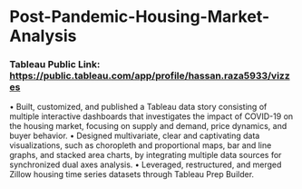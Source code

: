 # Post-Pandemic-Housing-Market-Analysis

### Tableau Public Link: https://public.tableau.com/app/profile/hassan.raza5933/vizzes

• Built, customized, and published a Tableau data story consisting of multiple interactive dashboards that investigates the impact of COVID-19 on the housing market, focusing on supply and demand, price dynamics, and buyer behavior.
• Designed multivariate, clear and captivating data visualizations, such as choropleth and proportional maps, bar and line graphs, and stacked area charts, by integrating multiple data sources for synchronized dual axes analysis.
• Leveraged, restructured, and merged Zillow housing time series datasets through Tableau Prep Builder.

